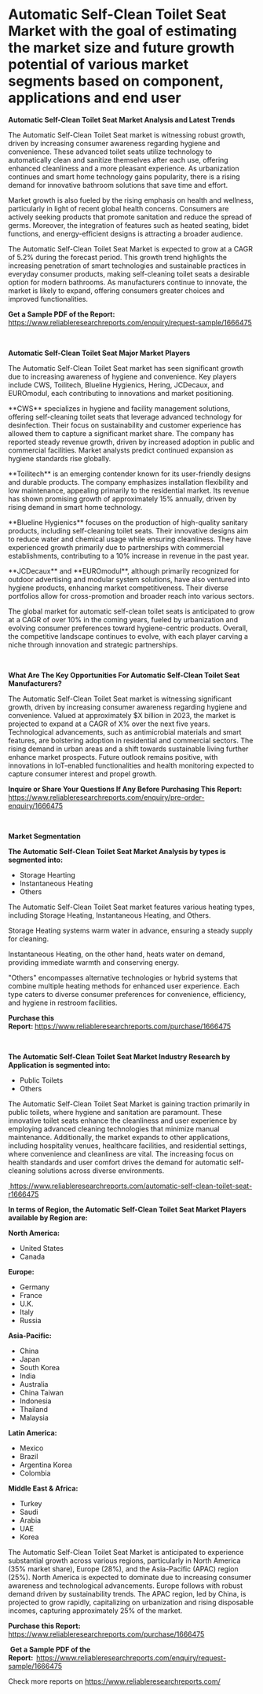 <p><h1>Automatic Self-Clean Toilet Seat Market with the goal of estimating the market size and future growth potential of various market segments based on component, applications and end user</h1></p><p><strong>Automatic Self-Clean Toilet Seat Market Analysis and Latest Trends</strong></p>
<p><p>The Automatic Self-Clean Toilet Seat market is witnessing robust growth, driven by increasing consumer awareness regarding hygiene and convenience. These advanced toilet seats utilize technology to automatically clean and sanitize themselves after each use, offering enhanced cleanliness and a more pleasant experience. As urbanization continues and smart home technology gains popularity, there is a rising demand for innovative bathroom solutions that save time and effort.</p><p>Market growth is also fueled by the rising emphasis on health and wellness, particularly in light of recent global health concerns. Consumers are actively seeking products that promote sanitation and reduce the spread of germs. Moreover, the integration of features such as heated seating, bidet functions, and energy-efficient designs is attracting a broader audience. </p><p>The Automatic Self-Clean Toilet Seat Market is expected to grow at a CAGR of 5.2% during the forecast period. This growth trend highlights the increasing penetration of smart technologies and sustainable practices in everyday consumer products, making self-cleaning toilet seats a desirable option for modern bathrooms. As manufacturers continue to innovate, the market is likely to expand, offering consumers greater choices and improved functionalities.</p></p>
<p><strong>Get a Sample PDF of the Report:&nbsp;</strong> <a href="https://www.reliableresearchreports.com/enquiry/request-sample/1666475?utm_campaign=2109&utm_medium=2&utm_source=Github&utm_content=ia&utm_term=09022025&utm_id=automatic-self-clean-toilet-seat">https://www.reliableresearchreports.com/enquiry/request-sample/1666475</a></p>
<p>&nbsp;</p>
<p><strong>Automatic Self-Clean Toilet Seat Major Market Players</strong></p>
<p><p>The Automatic Self-Clean Toilet Seat market has seen significant growth due to increasing awareness of hygiene and convenience. Key players include CWS, Toilitech, Blueline Hygienics, Hering, JCDecaux, and EUROmodul, each contributing to innovations and market positioning.</p><p>**CWS** specializes in hygiene and facility management solutions, offering self-cleaning toilet seats that leverage advanced technology for desinfection. Their focus on sustainability and customer experience has allowed them to capture a significant market share. The company has reported steady revenue growth, driven by increased adoption in public and commercial facilities. Market analysts predict continued expansion as hygiene standards rise globally.</p><p>**Toilitech** is an emerging contender known for its user-friendly designs and durable products. The company emphasizes installation flexibility and low maintenance, appealing primarily to the residential market. Its revenue has shown promising growth of approximately 15% annually, driven by rising demand in smart home technology.</p><p>**Blueline Hygienics** focuses on the production of high-quality sanitary products, including self-cleaning toilet seats. Their innovative designs aim to reduce water and chemical usage while ensuring cleanliness. They have experienced growth primarily due to partnerships with commercial establishments, contributing to a 10% increase in revenue in the past year.</p><p>**JCDecaux** and **EUROmodul**, although primarily recognized for outdoor advertising and modular system solutions, have also ventured into hygiene products, enhancing market competitiveness. Their diverse portfolios allow for cross-promotion and broader reach into various sectors.</p><p>The global market for automatic self-clean toilet seats is anticipated to grow at a CAGR of over 10% in the coming years, fueled by urbanization and evolving consumer preferences toward hygiene-centric products. Overall, the competitive landscape continues to evolve, with each player carving a niche through innovation and strategic partnerships.</p></p>
<p>&nbsp;</p>
<p><strong>What Are The Key Opportunities For Automatic Self-Clean Toilet Seat Manufacturers?</strong></p>
<p><p>The Automatic Self-Clean Toilet Seat market is witnessing significant growth, driven by increasing consumer awareness regarding hygiene and convenience. Valued at approximately $X billion in 2023, the market is projected to expand at a CAGR of X% over the next five years. Technological advancements, such as antimicrobial materials and smart features, are bolstering adoption in residential and commercial sectors. The rising demand in urban areas and a shift towards sustainable living further enhance market prospects. Future outlook remains positive, with innovations in IoT-enabled functionalities and health monitoring expected to capture consumer interest and propel growth.</p></p>
<p><strong>Inquire or Share Your Questions If Any Before Purchasing This Report:</strong> <a href="https://www.reliableresearchreports.com/enquiry/pre-order-enquiry/1666475?utm_campaign=2109&utm_medium=2&utm_source=Github&utm_content=ia&utm_term=09022025&utm_id=automatic-self-clean-toilet-seat">https://www.reliableresearchreports.com/enquiry/pre-order-enquiry/1666475</a></p>
<p>&nbsp;</p>
<p><strong>Market Segmentation</strong></p>
<p><strong>The Automatic Self-Clean Toilet Seat Market Analysis by types is segmented into:</strong></p>
<p><ul><li>Storage Hearting</li><li>Instantaneous Heating</li><li>Others</li></ul></p>
<p><p>The Automatic Self-Clean Toilet Seat market features various heating types, including Storage Heating, Instantaneous Heating, and Others. </p><p>Storage Heating systems warm water in advance, ensuring a steady supply for cleaning. </p><p>Instantaneous Heating, on the other hand, heats water on demand, providing immediate warmth and conserving energy. </p><p>"Others" encompasses alternative technologies or hybrid systems that combine multiple heating methods for enhanced user experience. Each type caters to diverse consumer preferences for convenience, efficiency, and hygiene in restroom facilities.</p></p>
<p><strong>Purchase this Report:&nbsp;</strong><a href="https://www.reliableresearchreports.com/purchase/1666475?utm_campaign=2109&utm_medium=2&utm_source=Github&utm_content=ia&utm_term=09022025&utm_id=automatic-self-clean-toilet-seat">https://www.reliableresearchreports.com/purchase/1666475</a></p>
<p>&nbsp;</p>
<p><strong>The Automatic Self-Clean Toilet Seat Market Industry Research by Application is segmented into:</strong></p>
<p><ul><li>Public Toilets</li><li>Others</li></ul></p>
<p><p>The Automatic Self-Clean Toilet Seat Market is gaining traction primarily in public toilets, where hygiene and sanitation are paramount. These innovative toilet seats enhance the cleanliness and user experience by employing advanced cleaning technologies that minimize manual maintenance. Additionally, the market expands to other applications, including hospitality venues, healthcare facilities, and residential settings, where convenience and cleanliness are vital. The increasing focus on health standards and user comfort drives the demand for automatic self-cleaning solutions across diverse environments.</p></p>
<p><a href="https://www.reliableresearchreports.com/automatic-self-clean-toilet-seat-r1666475?utm_campaign=2109&utm_medium=2&utm_source=Github&utm_content=ia&utm_term=09022025&utm_id=automatic-self-clean-toilet-seat">&nbsp;https://www.reliableresearchreports.com/automatic-self-clean-toilet-seat-r1666475</a></p>
<p><strong>In terms of Region, the Automatic Self-Clean Toilet Seat Market Players available by Region are:</strong></p>
<p>
    <p> <strong> North America: </strong>
        <ul>
            <li>United States</li>
            <li>Canada</li>
        </ul>
        </p> 
    <p> <strong> Europe: </strong>
        <ul>
            <li>Germany</li>
            <li>France</li>
            <li>U.K.</li>
            <li>Italy</li>
            <li>Russia</li>
        </ul>
        </p> 
    <p> <strong> Asia-Pacific: </strong>
        <ul>
            <li>China</li>
            <li>Japan</li>
            <li>South Korea</li>
            <li>India</li>
            <li>Australia</li>
            <li>China Taiwan</li>
            <li>Indonesia</li>
            <li>Thailand</li>
            <li>Malaysia</li>
        </ul>
        </p> 
    <p> <strong> Latin America: </strong>
        <ul>
            <li>Mexico</li>
            <li>Brazil</li>
            <li>Argentina Korea</li>
            <li>Colombia</li>
        </ul>
        </p> 
    <p> <strong> Middle East & Africa: </strong>
        <ul>
            <li>Turkey</li>
            <li>Saudi</li>
            <li>Arabia</li>
            <li>UAE</li>
            <li>Korea</li>
        </ul>
    </p>
    </p>
<p><p>The Automatic Self-Clean Toilet Seat Market is anticipated to experience substantial growth across various regions, particularly in North America (35% market share), Europe (28%), and the Asia-Pacific (APAC) region (25%). North America is expected to dominate due to increasing consumer awareness and technological advancements. Europe follows with robust demand driven by sustainability trends. The APAC region, led by China, is projected to grow rapidly, capitalizing on urbanization and rising disposable incomes, capturing approximately 25% of the market.</p></p>
<p><strong>Purchase this Report: </strong><a href="https://www.reliableresearchreports.com/purchase/1666475?utm_campaign=2109&utm_medium=2&utm_source=Github&utm_content=ia&utm_term=09022025&utm_id=automatic-self-clean-toilet-seat">https://www.reliableresearchreports.com/purchase/1666475</a></p>
<p>&nbsp;<strong>Get a Sample PDF of the Report:&nbsp;&nbsp;</strong><a href="https://www.reliableresearchreports.com/enquiry/request-sample/1666475?utm_campaign=2109&utm_medium=2&utm_source=Github&utm_content=ia&utm_term=09022025&utm_id=automatic-self-clean-toilet-seat">https://www.reliableresearchreports.com/enquiry/request-sample/1666475</a></p>
<p><strong></strong></p>
<p>Check more reports on <a href="https://www.reliableresearchreports.com/?utm_campaign=2109&utm_medium=2&utm_source=Github&utm_content=ia&utm_term=09022025&utm_id=automatic-self-clean-toilet-seat">https://www.reliableresearchreports.com/</a></p>